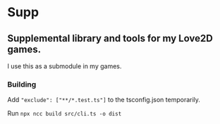 # Supp

## Supplemental library and tools for my Love2D games.
I use this as a submodule in my games.

### Building
Add `"exclude": ["**/*.test.ts"]` to the tsconfig.json temporarily.

Run `npx ncc build src/cli.ts -o dist`